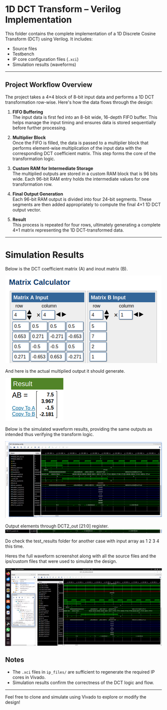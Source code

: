# 1D DCT Transform – Verilog Implementation

This folder contains the complete implementation of a 1D Discrete Cosine Transform (DCT) using Verilog. It includes:

-  Source files
-  Testbench
-  IP core configuration files (`.xci`)
-  Simulation results (waveforms)

---

##  Project Workflow Overview

The project takes a 4×4 block of 8-bit input data and performs a 1D DCT transformation row-wise. Here's how the data flows through the design:

1. **FIFO Buffering**  
   The input data is first fed into an 8-bit wide, 16-depth FIFO buffer. This helps manage the input timing and ensures data is stored sequentially before further processing.

2. **Multiplier Block**  
   Once the FIFO is filled, the data is passed to a multiplier block that performs element-wise multiplication of the input data with the corresponding DCT coefficient matrix. This step forms the core of the transformation logic.

3. **Custom RAM for Intermediate Storage**  
   The multiplied outputs are stored in a custom RAM block that is 96 bits wide. Each 96-bit RAM entry holds the intermediate values for one transformation row.

4. **Final Output Generation**  
   Each 96-bit RAM output is divided into four 24-bit segments. These segments are then added appropriately to compute the final 4×1 1D DCT output vector.

5. **Result**  
   This process is repeated for four rows, ultimately generating a complete 4×1 matrix representing the 1D DCT-transformed data.

---

# Simulation Results

Below is the DCT coefficient matrix (A) and inout matrix (B).

![Waveform Output](DCT_1d_test02_5721_mat.png)

And here is the actual multiplied output it should generate. 

![Waveform Output](DCT_1d_test02_5721_mat_result.png)

Below is the simulated waveform results, providing the same outputs as intended thus verifying the transform logic. 

![Waveform Output](DCT_1d_test02_5721_waveform.png)

Output elements through DCT2_out [21:0] register. 
![Waveform Output](DCT_1d_test02_5721_waveform_result.png)

Do check the test_results folder for another case with input array as 1 2 3 4 this time. 

Heres the full waveform screenshot along with all the source files and the ips/custom files that were used to simulate the design.

![Waveform Output](Full_waveform_w_sources.png)

##  Notes

- The `.xci` files in `ip_files/` are sufficient to regenerate the required IP cores in Vivado.
- Simulation results confirm the correctness of the DCT logic and flow.

---

Feel free to clone and simulate using Vivado to explore or modify the design!



